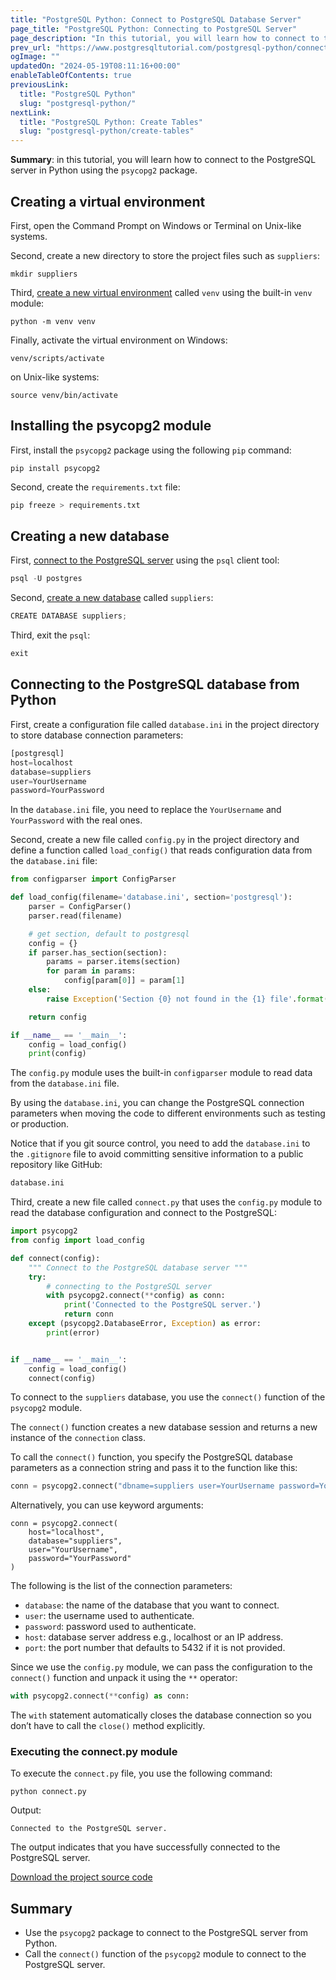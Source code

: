 ```yaml
---
title: "PostgreSQL Python: Connect to PostgreSQL Database Server"
page_title: "PostgreSQL Python: Connecting to PostgreSQL Server"
page_description: "In this tutorial, you will learn how to connect to the PostgreSQL database server from Python using the psycopg2 package."
prev_url: "https://www.postgresqltutorial.com/postgresql-python/connect/"
ogImage: ""
updatedOn: "2024-05-19T08:11:16+00:00"
enableTableOfContents: true
previousLink: 
  title: "PostgreSQL Python"
  slug: "postgresql-python/"
nextLink: 
  title: "PostgreSQL Python: Create Tables"
  slug: "postgresql-python/create-tables"
---
```





**Summary**: in this tutorial, you will learn how to connect to the PostgreSQL server in Python using the `psycopg2` package.


## Creating a virtual environment

First, open the Command Prompt on Windows or Terminal on Unix\-like systems.

Second, create a new directory to store the project files such as `suppliers`:


```plaintextsql
mkdir suppliers
```
Third, [create a new virtual environment](https://www.pythontutorial.net/python-basics/python-virtual-environments/) called `venv` using the built\-in `venv` module:


```plaintext
python -m venv venv
```
Finally, activate the virtual environment on Windows:


```plaintext
venv/scripts/activate
```
on Unix\-like systems:


```plaintext
source venv/bin/activate
```

## Installing the psycopg2 module

First, install the `psycopg2` package using the following `pip` command:


```shell
pip install psycopg2
```
Second, create the `requirements.txt` file:


```python
pip freeze > requirements.txt
```

## Creating a new database

First, [connect to the PostgreSQL server](../postgresql-getting-started/connect-to-postgresql-database) using the `psql` client tool:


```python
psql -U postgres
```
Second, [create a new database](../postgresql-administration/postgresql-create-database) called `suppliers`:


```python
CREATE DATABASE suppliers;
```
Third, exit the `psql`:


```sql
exit
```

## Connecting to the PostgreSQL database from Python

First, create a configuration file called `database.ini` in the project directory to store database connection parameters:


```python
[postgresql]
host=localhost
database=suppliers
user=YourUsername
password=YourPassword
```
In the `database.ini` file, you need to replace the `YourUsername` and `YourPassword` with the real ones.

Second, create a new file called `config.py` in the project directory and define a function called `load_config()` that reads configuration data from the `database.ini` file:


```python
from configparser import ConfigParser

def load_config(filename='database.ini', section='postgresql'):
    parser = ConfigParser()
    parser.read(filename)

    # get section, default to postgresql
    config = {}
    if parser.has_section(section):
        params = parser.items(section)
        for param in params:
            config[param[0]] = param[1]
    else:
        raise Exception('Section {0} not found in the {1} file'.format(section, filename))

    return config

if __name__ == '__main__':
    config = load_config()
    print(config)
```
The `config.py` module uses the built\-in `configparser` module to read data from the `database.ini` file.

By using the `database.ini`, you can change the PostgreSQL connection parameters when moving the code to different environments such as testing or production.

Notice that if you git source control, you need to add the `database.ini` to the `.gitignore` file to avoid committing sensitive information to a public repository like GitHub:


```python
database.ini
```
Third, create a new file called `connect.py` that uses the `config.py` module to read the database configuration and connect to the PostgreSQL:


```python
import psycopg2
from config import load_config

def connect(config):
    """ Connect to the PostgreSQL database server """
    try:
        # connecting to the PostgreSQL server
        with psycopg2.connect(**config) as conn:
            print('Connected to the PostgreSQL server.')
            return conn
    except (psycopg2.DatabaseError, Exception) as error:
        print(error)


if __name__ == '__main__':
    config = load_config()
    connect(config)
```
To connect to the `suppliers` database, you use the `connect()` function of the `psycopg2` module.

The `connect()` function creates a new database session and returns a new instance of the `connection` class.

To call the `connect()` function, you specify the PostgreSQL database parameters as a connection string and pass it to the function like this:


```python
conn = psycopg2.connect("dbname=suppliers user=YourUsername password=YourPassword")
```
Alternatively, you can use keyword arguments:


```
conn = psycopg2.connect(
    host="localhost",
    database="suppliers",
    user="YourUsername",
    password="YourPassword"
)
```
The following is the list of the connection parameters:

* `database`: the name of the database that you want to connect.
* `user`: the username used to authenticate.
* `password`: password used to authenticate.
* `host`: database server address e.g., localhost or an IP address.
* `port`: the port number that defaults to 5432 if it is not provided.

Since we use the `config.py` module, we can pass the configuration to the `connect()` function and unpack it using the `**` operator:


```python
with psycopg2.connect(**config) as conn:
```
The `with` statement automatically closes the database connection so you don’t have to call the `close()` method explicitly.


### Executing the connect.py module

To execute the `connect.py` file, you use the following command:


```shell
python connect.py
```
Output:


```shell
Connected to the PostgreSQL server.
```
The output indicates that you have successfully connected to the PostgreSQL server.

[Download the project source code](/postgresqltutorial/connect.zip)


## Summary

* Use the `psycopg2` package to connect to the PostgreSQL server from Python.
* Call the `connect()` function of the `psycopg2` module to connect to the PostgreSQL server.

